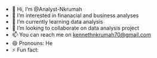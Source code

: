 - 👋 Hi, I’m @Analyst-Nkrumah
- 👀 I’m interested in finanacial and business analyses
- 🌱 I’m currently learning data analysis
- 💞️ I’m looking to collaborate on data analysis project
- 📫 You can reach me on kennethnkrumah70@gmail.com
- 😄 Pronouns: He
- ⚡ Fun fact: 

<!---
Analyst-Nkrumah/Analyst-Nkrumah is a ✨ special ✨ repository because its `README.md` (this file) appears on your GitHub profile.
You can click the Preview link to take a look at your changes.
--->

